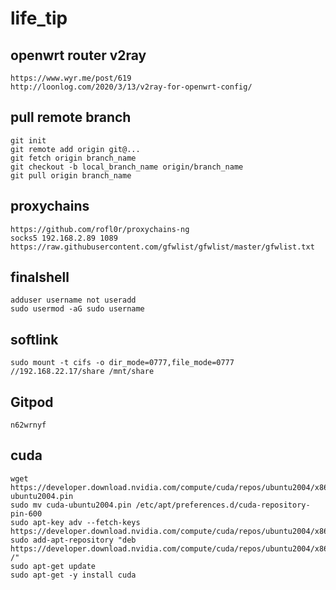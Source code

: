 # life_tip

## openwrt router v2ray

```
https://www.wyr.me/post/619
http://loonlog.com/2020/3/13/v2ray-for-openwrt-config/
```

## pull remote branch

```
git init
git remote add origin git@...
git fetch origin branch_name
git checkout -b local_branch_name origin/branch_name
git pull origin branch_name
```

## proxychains 

```
https://github.com/rofl0r/proxychains-ng
socks5 192.168.2.89 1089
https://raw.githubusercontent.com/gfwlist/gfwlist/master/gfwlist.txt
```

## finalshell

```
adduser username not useradd
sudo usermod -aG sudo username
```

## softlink

```
sudo mount -t cifs -o dir_mode=0777,file_mode=0777 //192.168.22.17/share /mnt/share
```

## Gitpod

```
n62wrnyf
```
## cuda

```
wget https://developer.download.nvidia.com/compute/cuda/repos/ubuntu2004/x86_64/cuda-ubuntu2004.pin
sudo mv cuda-ubuntu2004.pin /etc/apt/preferences.d/cuda-repository-pin-600
sudo apt-key adv --fetch-keys https://developer.download.nvidia.com/compute/cuda/repos/ubuntu2004/x86_64/3bf863cc.pub
sudo add-apt-repository "deb https://developer.download.nvidia.com/compute/cuda/repos/ubuntu2004/x86_64/ /"
sudo apt-get update
sudo apt-get -y install cuda
```
